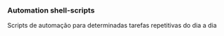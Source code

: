 ### Automation shell-scripts


Scripts de automação para determinadas tarefas repetitivas do dia a dia
